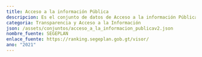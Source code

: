 ```yaml
---
title: Acceso a la información Pública
descripcion: Es el conjunto de datos de Acceso a la información Pública
categoria: Transparencia y Acceso a la Información
json: /assets/conjuntos/acceso_a_la_informacion_publicav2.json
nombre_fuente: SEGEPLAN
enlace_fuente: https://ranking.segeplan.gob.gt/visor/
ano: "2021"
---
```

